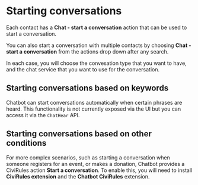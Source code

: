 # Starting conversations

Each contact has a  **Chat - start a conversation** action that can be used to start a conversation.

You can also start a conversation with multiple contacts by choosing **Chat - start a conversation** from the actions drop down after any search.

In each case, you will choose the convesation type that you want to have, and the chat service that you want to use for the conversation.

## Starting conversations based on keywords

Chatbot can start conversations automatically when certain phrases are heard. This functionality is not currently exposed via the UI but you can access it via the `ChatHear` API.

## Starting conversations based on other conditions

For more complex scenarios, such as starting a conversation when someone registers for an event, or makes a donation, Chatbot provides a CiviRules action **Start a conversation**. To enable this, you will need to install **CiviRules extension** and the **Chatbot CiviRules** extension.
